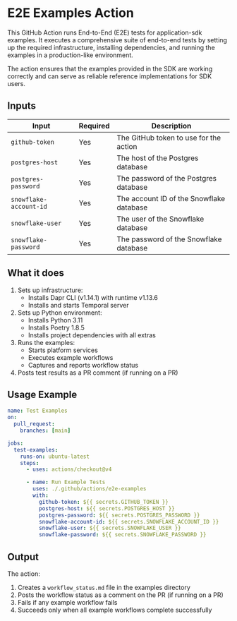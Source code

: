 # E2E Examples Action

This GitHub Action runs End-to-End (E2E) tests for application-sdk examples. It executes a comprehensive suite of end-to-end tests by setting up the required infrastructure, installing dependencies, and running the examples in a production-like environment.

The action ensures that the examples provided in the SDK are working correctly and can serve as reliable reference implementations for SDK users.

## Inputs

| Input                  | Required | Description                              |
| ---------------------- | -------- | ---------------------------------------- |
| `github-token`         | Yes      | The GitHub token to use for the action   |
| `postgres-host`        | Yes      | The host of the Postgres database        |
| `postgres-password`    | Yes      | The password of the Postgres database    |
| `snowflake-account-id` | Yes      | The account ID of the Snowflake database |
| `snowflake-user`       | Yes      | The user of the Snowflake database       |
| `snowflake-password`   | Yes      | The password of the Snowflake database   |

## What it does

1. Sets up infrastructure:
    - Installs Dapr CLI (v1.14.1) with runtime v1.13.6
    - Installs and starts Temporal server
2. Sets up Python environment:
    - Installs Python 3.11
    - Installs Poetry 1.8.5
    - Installs project dependencies with all extras
3. Runs the examples:
    - Starts platform services
    - Executes example workflows
    - Captures and reports workflow status
4. Posts test results as a PR comment (if running on a PR)

## Usage Example

```yaml
name: Test Examples
on:
  pull_request:
    branches: [main]

jobs:
  test-examples:
    runs-on: ubuntu-latest
    steps:
      - uses: actions/checkout@v4

      - name: Run Example Tests
        uses: ./.github/actions/e2e-examples
        with:
          github-token: ${{ secrets.GITHUB_TOKEN }}
          postgres-host: ${{ secrets.POSTGRES_HOST }}
          postgres-password: ${{ secrets.POSTGRES_PASSWORD }}
          snowflake-account-id: ${{ secrets.SNOWFLAKE_ACCOUNT_ID }}
          snowflake-user: ${{ secrets.SNOWFLAKE_USER }}
          snowflake-password: ${{ secrets.SNOWFLAKE_PASSWORD }}
```

## Output

The action:

1. Creates a `workflow_status.md` file in the examples directory
2. Posts the workflow status as a comment on the PR (if running on a PR)
3. Fails if any example workflow fails
4. Succeeds only when all example workflows complete successfully